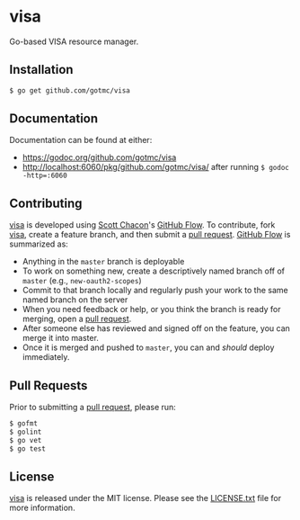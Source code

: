 # visa

Go-based VISA resource manager.

## Installation

```bash
$ go get github.com/gotmc/visa
```

## Documentation

Documentation can be found at either:

- <https://godoc.org/github.com/gotmc/visa>
- <http://localhost:6060/pkg/github.com/gotmc/visa/> after running `$
  godoc -http=:6060`

## Contributing

[visa][] is developed using [Scott Chacon][]'s [GitHub Flow][]. To
contribute, fork [visa][], create a feature branch, and then
submit a [pull request][].  [GitHub Flow][] is summarized as:

- Anything in the `master` branch is deployable
- To work on something new, create a descriptively named branch off of
  `master` (e.g., `new-oauth2-scopes`)
- Commit to that branch locally and regularly push your work to the same
  named branch on the server
- When you need feedback or help, or you think the branch is ready for
  merging, open a [pull request][].
- After someone else has reviewed and signed off on the feature, you can
  merge it into master.
- Once it is merged and pushed to `master`, you can and *should* deploy
  immediately.

## Pull Requests

Prior to submitting a [pull request][], please run:

```bash
$ gofmt
$ golint
$ go vet
$ go test
```

## License

[visa][] is released under the MIT license. Please see the
[LICENSE.txt][] file for more information.

[GitHub Flow]: http://scottchacon.com/2011/08/31/github-flow.html
[LICENSE.txt]: https://github.com/gotmc/visa/blob/master/LICENSE.txt
[pull request]: https://help.github.com/articles/using-pull-requests
[Scott Chacon]: http://scottchacon.com/about.html
[visa]: https://github.com/gotmc/visa
